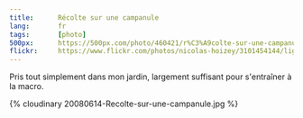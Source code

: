```yaml
---
title:      Récolte sur une campanule
lang:       fr
tags:       [photo]
500px:      https://500px.com/photo/460421/r%C3%A9colte-sur-une-campanule-by-nicolas-hoizey
flickr:     https://www.flickr.com/photos/nicolas-hoizey/3101454144/lightbox/
---
```


Pris tout simplement dans mon jardin, largement suffisant pour s'entraîner à la macro.

{% cloudinary 20080614-Recolte-sur-une-campanule.jpg %}

